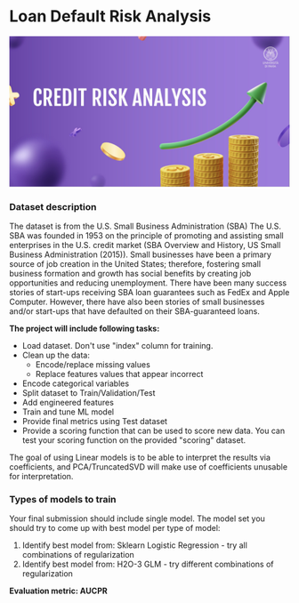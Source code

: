 # Loan Default Risk Analysis

![](https://github.com/AkilsuryaS/Loan-Default-Risk-Analysis/blob/main/images/Cover%20pic.jpeg)

### Dataset description

The dataset is from the U.S. Small Business Administration (SBA) The U.S. SBA was founded in 1953 on the principle of promoting and assisting small enterprises in the U.S. credit market (SBA Overview and History, US Small Business Administration (2015)). Small businesses have been a primary source of job creation in the United States; therefore, fostering small business formation and growth has social benefits by creating job opportunities and reducing unemployment. There have been many success stories of start-ups receiving SBA loan guarantees such as FedEx and Apple Computer. However, there have also been stories of small businesses and/or start-ups that have defaulted on their SBA-guaranteed loans.  

**The project will include following tasks:**
- Load dataset. Don't use "index" column for training.
- Clean up the data:
    - Encode/replace missing values
    - Replace features values that appear incorrect
- Encode categorical variables
- Split dataset to Train/Validation/Test
- Add engineered features
- Train and tune ML model
- Provide final metrics using Test dataset
- Provide a scoring function that can be used to score new data. You can test your scoring function on the provided "scoring" dataset.

 The goal of using Linear models is to be able to interpret the results via coefficients, and PCA/TruncatedSVD will make use of coefficients unusable for interpretation.

 ### Types of models to train

Your final submission should include single model. 
The model set you should try to come up with best model per type of model:
1. Identify best model from: Sklearn Logistic Regression - try all combinations of regularization
2. Identify best model from: H2O-3 GLM - try different combinations of regularization

**Evaluation metric: AUCPR**

